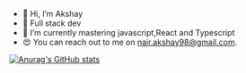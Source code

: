- 👋 Hi, I’m Akshay 
- 👀 Full stack dev
- 🌱 I’m currently mastering javascript,React and Typescript
- 😍 You can reach out to me on nair.akshay98@gmail.com.

[![Anurag's GitHub stats](https://github-readme-stats.vercel.app/api?username=akshaay9)](https://github.com/anuraghazra/github-readme-stats)



<!---
Akshaay9/Akshaay9 is a ✨ special ✨ repository because its `README.md` (this file) appears on your GitHub profile.
You can click the Preview link to take a look at your changes.
--->
